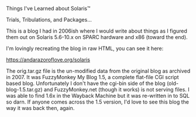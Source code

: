 Things I've Learned about Solaris™

Trials, Tribulations, and Packages...

This is a blog I had in 2006ish where I would write about things as I figured
them out on Solaris 5.6-10.x on SPARC hardware and x86 (toward the end).

I'm lovingly recreating the blog in raw HTML, you can see it here:

https://andarazoroflove.org/solaris

The orig.tar.gz file is the un-modified data from the original blog as 
archived in 2007. It was FuzzyMonkey My Blog 1.5, a complete flat-file
CGI script based blog. Unfortunately I don't have the cgi-bin side of 
the blog (old-blog-1.5.tar.gz) and FuzzyMonkey.net (though it works)
is not serving files. I was able to find 1.6x in the Wayback Machine
but it was re-written in to SQL so darn. If anyone comes across the 
1.5 version, I'd love to see this blog the way it was back then, again.